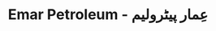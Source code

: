 ---
title: "Emar Petroleum - عِمار پیٹرولیم"
url: /karachi/emar-petroleum-imr-pyttrwlym/
shop: wholesale
---